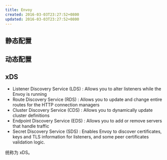 ```yaml
---
title: Envoy
created: 2016-03-03T23:27:52+0800
updated: 2016-03-03T23:27:52+0800
---
```



## 静态配置

## 动态配置

## xDS

- Listener Discovery Service (LDS) : Allows you to alter listeners while the Envoy is running
- Route Discovery Service (RDS)    : Allows you to update and change entire routes for the HTTP connection managers
- Cluster Discovery Service (CDS)  : Allows you to dynamically update cluster definitions
- Endpoint Discovery Service (EDS) : Allows you to add or remove servers that handle traffic
- Secret Discovery Service (SDS)   : Enables Envoy to discover certificates, keys and TLS information for listeners, and some peer certificates validation logic.

统称为 xDS。
